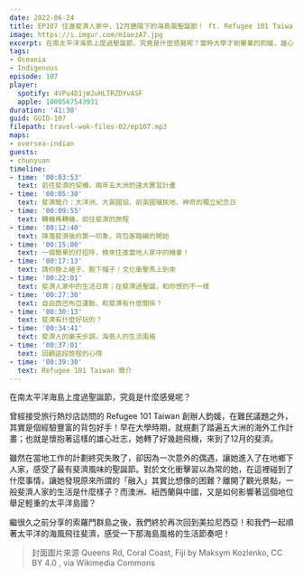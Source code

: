 ```yaml
---
date: 2022-06-24
title: EP107 住進斐濟人家中，12月艷陽下的海島風聖誕節！ ft. Refugee 101 Taiwan 胡鈞媛
image: https://i.imgur.com/m1aezA7.jpg
excerpt: 在南太平洋海島上度過聖誕節，究竟是什麼感覺呢？當時大學才剛畢業的鈞媛，雄心勃勃的來到斐濟，在這裡碰到了什麼事情，讓她發現原來所謂的「融入」其實比想像的困難？離開了觀光景點，一般斐濟人家的生活是什麼樣子？和我們一起飛到美拉尼西亞去看看吧！
tags:
- Oceania
- Indigenous
episode: 107
player:
  spotify: 4VPu4D1jWJuHLTRZDYvASF
  apple: 1000567543931
duration: '41:30'
guid: GUID-107
filepath: travel-wok-files-02/ep107.mp3
maps:
- oversea-indian
guests:
- chunyuan
timeline:
- time: '00:03:53'
  text: 前往斐濟的契機，兩年五大洲的遠大實習計畫
- time: '00:05:30'
  text: 斐濟簡介：大洋洲、大英國協、前英國殖民地、神奇的獨立紀念日
- time: '00:09:55'
  text: 轉機再轉機，前往斐濟的旅程
- time: '00:12:40'
  text: 降落斐濟後的第一印象，背包客路線的開始
- time: '00:15:00'
  text: 一個簡單的打招呼，換來住進當地人家中的機會！
- time: '00:17:13'
  text: 請你換上裙子、脫下帽子！文化衝擊馬上到來
- time: '00:22:01'
  text: 斐濟人家中的生活日常；在斐濟過聖誕，和你想的不一樣
- time: '00:27:30'
  text: 自由西巴布亞運動，和斐濟有什麼關係？
- time: '00:30:13'
  text: 斐濟有什麼好玩的？
- time: '00:34:41'
  text: 斐濟人的樂天步調，海島人的生活風格
- time: '00:37:01'
  text: 回顧這段旅程的心得
- time: '00:39:30'
  text: Refugee 101 Taiwan 簡介
---
```

在南太平洋海島上度過聖誕節，究竟是什麼感覺呢？

曾經接受旅行熱炒店訪問的 Refugee 101 Taiwan 創辦人鈞媛，在難民議題之外，其實是個經驗豐富的背包好手！早在大學時期，就規劃了踏遍五大洲的海外工作計畫；也就是懷抱著這樣的雄心壯志，她轉了好幾趟飛機，來到了12月的斐濟。

雖然在當地工作的計劃終究失敗了，卻因為一次意外的偶遇，讓她進入了在地鄉下人家，感受了最有斐濟風味的聖誕節。對於文化衝擊習以為常的她，在這裡碰到了什麼事情，讓她發現原來所謂的「融入」其實比想像的困難？離開了觀光景點，一般斐濟人家的生活是什麼樣子？而澳洲、紐西蘭與中國，又是如何影響著這個地位舉足輕重的太平洋島國？

繼很久之前分享的索羅門群島之後，我們終於再次回到美拉尼西亞！和我們一起順著太平洋的海風飛往斐濟，感受一下那海島風格的生活節奏吧！

> 封面圖片來源 Queens Rd, Coral Coast, Fiji by Maksym Kozlenko, CC BY 4.0 , via Wikimedia Commons
